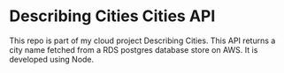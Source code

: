# Describing Cities Cities API

This repo is part of my cloud project Describing Cities. This API returns a city name fetched from a RDS postgres database store on AWS. It is developed using Node.